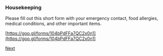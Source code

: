 ### Housekeeping

Please fill out this short form with your emergency contact, food allergies, medical conditions, and other important items.

[https://goo.gl/forms/104bPdFFa7QC2x0n1](https://goo.gl/forms/104bPdFFa7QC2x0n1)

[Next](./03-catalog)
